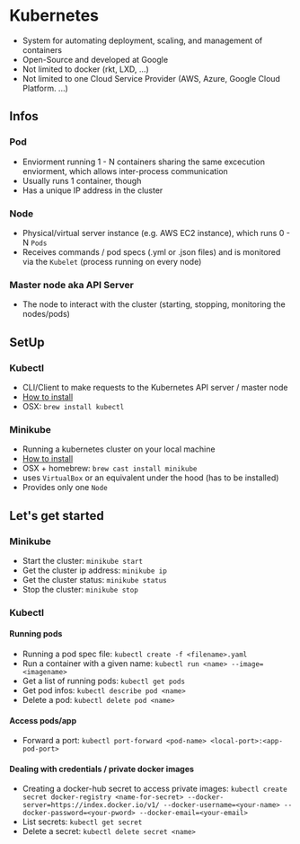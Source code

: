 # Kubernetes
- System for automating deployment, scaling, and management of containers 
- Open-Source and developed at Google
- Not limited to docker (rkt, LXD, ...)
- Not limited to one Cloud Service Provider (AWS, Azure, Google Cloud Platform. ...)

## Infos
### Pod
  - Enviorment running 1 - N containers sharing the same excecution enviorment, which allows inter-process communication
  - Usually runs 1 container, though
  - Has a unique IP address in the cluster

### Node
  - Physical/virtual server instance (e.g. AWS EC2 instance), which runs 0 - N `Pods`
  - Receives commands / pod specs (.yml or .json files) and is monitored via the `Kubelet` (process running on every node)

### Master node aka API Server
  - The node to interact with the cluster (starting, stopping, monitoring the nodes/pods)

## SetUp
### Kubectl
  - CLI/Client to make requests to the Kubernetes API server / master node
  - [How to install](https://kubernetes.io/docs/tasks/tools/install-kubectl/)
  - OSX: `brew install kubectl`

### Minikube
  - Running a kubernetes cluster on your local machine
  - [How to install](https://github.com/kubernetes/minikube/releases)
  - OSX + homebrew: `brew cast install minikube`
  - uses `VirtualBox` or an equivalent under the hood (has to be installed)
  - Provides only one `Node`

## Let's get started
### Minikube
  - Start the cluster: `minikube start`
  - Get the cluster ip address: `minikube ip`
  - Get the cluster status: `minikube status`
  - Stop the cluster: `minikube stop`

### Kubectl
#### Running pods
  - Running a pod spec file: `kubectl create -f <filename>.yaml`
  - Run a container with a given name: `kubectl run <name> --image=<imagename>`
  - Get a list of running pods: `kubectl get pods`
  - Get pod infos: `kubectl describe pod <name>`
  - Delete a pod: `kubectl delete pod <name>`

#### Access pods/app
  - Forward a port: `kubectl port-forward <pod-name> <local-port>:<app-pod-port>`

#### Dealing with credentials / private docker images
  - Creating a docker-hub secret to access private images: `kubectl create secret docker-registry <name-for-secret> --docker-server=https://index.docker.io/v1/ --docker-username=<your-name> --docker-password=<your-pword> --docker-email=<your-email>`
  - List secrets: `kubectl get secret`
  - Delete a secret: `kubectl delete secret <name>`

